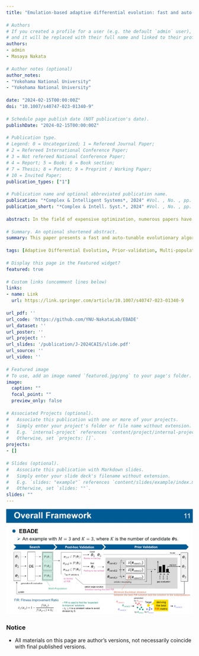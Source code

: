 ```yaml
---
title: "Emulation-based adaptive differential evolution: fast and auto-tunable approach for moderately expensive optimization problems"

# Authors
# If you created a profile for a user (e.g. the default `admin` user), write the username (folder name) here 
# and it will be replaced with their full name and linked to their profile.
authors:
- admin
- Masaya Nakata

# Author notes (optional)
author_notes:
- "Yokohama National University"
- "Yokohama National University"

date: "2024-02-15T00:00:00Z"
doi: "10.1007/s40747-023-01340-9"

# Schedule page publish date (NOT publication's date).
publishDate: "2024-02-15T00:00:00Z"

# Publication type.
# Legend: 0 = Uncategorized; 1 = Refereed Journal Paper;
# 2 = Refereed International Conference Paper;
# 3 = Not refereed National Conference Paper;
# 4 = Report; 5 = Book; 6 = Book section;
# 7 = Thesis; 8 = Patent; 9 = Preprint / Working Paper;
# 10 = Invited Paper;
publication_types: ["1"]

# Publication name and optional abbreviated publication name.
publication: "*Complex & Intelligent Systems*, 2024" #Vol. , No. , pp. --"
publication_short: "*Complex & Intell. Syst.*, 2024" #Vol. , No. , pp. --"

abstract: In the field of expensive optimization, numerous papers have proposed surrogate-assisted evolutionary algorithms (SAEAs) for a few thousand or even hundreds of function evaluations. However, in reality, low-cost simulations suffice for a lot of real-world problems, in which the number of function evaluations is moderately restricted, e.g., to several thousands. In such moderately restricted scenario, SAEAs become unnecessarily time-consuming and tend to struggle with premature convergence. In addition, tuning the SAEA parameters becomes impractical under the restricted budgets of function evaluations—in some cases, inadequate configuration may degrade performance instead. In this context, this paper presents a fast and auto-tunable evolutionary algorithm for solving moderately restricted expensive optimization problems. The presented algorithm is a variant of adaptive differential evolution (DE) algorithms, and is called emulation-based adaptive DE or EBADE. The primary aim of EBADE is to emulate the principle of sample-efficient optimization, such as that in SAEAs, by adaptively tuning the DE parameter configurations. Specifically, similar to Expected Improvement-based sampling, EBADE identifies parameter configurations that may produce expected-to-improve solutions, without using function evaluations. Further, EBADE incepts a multi-population mechanism and assigns a parameter configuration to each subpopulation to estimate the effectiveness of parameter configurations with multiple samples carefully. This subpopulation-based adaptation can help improve the selection accuracy of promising parameter configurations, even when using an expected-to-improve indicator with high uncertainty, by validating with respect to multiple samples. The experimental results demonstrate that EBADE outperforms modern adaptive DEs and is highly competitive compared to SAEAs with a much shorter runtime.

# Summary. An optional shortened abstract.
summary: This paper presents a fast and auto-tunable evolutionary algorithm for solving moderately restricted expensive optimization problems. The presented algorithm is a variant of adaptive differential evolution (DE) algorithms, and is called emulation-based adaptive DE or EBADE.

tags: [Adaptive Differential Evolution, Prior-validation, Multi-population, Moderately Computationally Expensive Optimization]

# Display this page in the Featured widget?
featured: true

# Custom links (uncomment lines below)
links:
- name: Link
  url: https://link.springer.com/article/10.1007/s40747-023-01340-9

url_pdf: ''
url_code: 'https://github.com/YNU-NakataLab/EBADE'
url_dataset: ''
url_poster: ''
url_project: ''
url_slides: '/publication/J-2024CAIS/slide.pdf'
url_source: ''
url_video: ''

# Featured image
# To use, add an image named `featured.jpg/png` to your page's folder. 
image:
  caption: ""
  focal_point: ""
  preview_only: false

# Associated Projects (optional).
#   Associate this publication with one or more of your projects.
#   Simply enter your project's folder or file name without extension.
#   E.g. `internal-project` references `content/project/internal-project/index.md`.
#   Otherwise, set `projects: []`.
projects:
- []

# Slides (optional).
#   Associate this publication with Markdown slides.
#   Simply enter your slide deck's filename without extension.
#   E.g. `slides: "example"` references `content/slides/example/index.md`.
#   Otherwise, set `slides: ""`.
slides: ""
---
```


![photo1](1.jpg)

### Notice

- All materials on this page are author’s versions, not necessarily coincide with final published versions.
